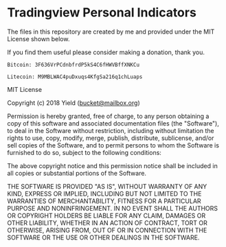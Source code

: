 # Tradingview Personal Indicators

The files in this repository are created by me and provided under the MIT License shown below.

If you find them useful please consider making a donation, thank you.

```
Bitcoin: 3F636VrPCdnbfrdP5kS4C6fHWVBffXNKCu

Litecoin: M9MBLWAC4puDxuqs4KfgSa216q1chLuaps
```

MIT License

Copyright (c) 2018 Yield (bucket@mailbox.org)

Permission is hereby granted, free of charge, to any person obtaining a copy
of this software and associated documentation files (the "Software"), to deal
in the Software without restriction, including without limitation the rights
to use, copy, modify, merge, publish, distribute, sublicense, and/or sell
copies of the Software, and to permit persons to whom the Software is
furnished to do so, subject to the following conditions:

The above copyright notice and this permission notice shall be included in all
copies or substantial portions of the Software.

THE SOFTWARE IS PROVIDED "AS IS", WITHOUT WARRANTY OF ANY KIND, EXPRESS OR
IMPLIED, INCLUDING BUT NOT LIMITED TO THE WARRANTIES OF MERCHANTABILITY,
FITNESS FOR A PARTICULAR PURPOSE AND NONINFRINGEMENT. IN NO EVENT SHALL THE
AUTHORS OR COPYRIGHT HOLDERS BE LIABLE FOR ANY CLAIM, DAMAGES OR OTHER
LIABILITY, WHETHER IN AN ACTION OF CONTRACT, TORT OR OTHERWISE, ARISING FROM,
OUT OF OR IN CONNECTION WITH THE SOFTWARE OR THE USE OR OTHER DEALINGS IN THE
SOFTWARE.
